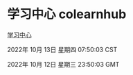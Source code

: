 # 学习中心 colearnhub
[学习中心](http://27.19.33.125:56308/colearnhub/)

2022年 10月 13日 星期四 07:50:03 CST

2022年 10月 12日 星期三 23:50:03 GMT
